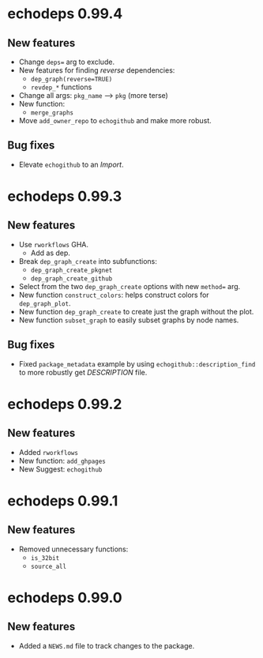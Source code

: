 # echodeps 0.99.4

## New features

* Change `deps=` arg to exclude.
* New features for finding *reverse* dependencies:
    - `dep_graph(reverse=TRUE)`
    - `revdep_*` functions
* Change all args: `pkg_name` --> `pkg` (more terse)
* New function:
    - `merge_graphs`
* Move `add_owner_repo` to `echogithub` and make more robust.

## Bug fixes

* Elevate `echogithub` to an *Import*.

# echodeps 0.99.3

## New features

* Use `rworkflows` GHA.
    - Add as dep.
* Break `dep_graph_create` into subfunctions:
    - `dep_graph_create_pkgnet`
    - `dep_graph_create_github`
* Select from the two `dep_graph_create` options with new `method=` arg.
* New function `construct_colors`: helps construct colors for `dep_graph_plot`.
* New function `dep_graph_create` to create just the graph without the plot.
* New function `subset_graph` to easily subset graphs by node names.

## Bug fixes

* Fixed `package_metadata` example by using `echogithub::description_find` 
to more robustly get *DESCRIPTION* file.

# echodeps 0.99.2

## New features

* Added `rworkflows`
* New function: `add_ghpages`
* New Suggest: `echogithub`

# echodeps 0.99.1

## New features

* Removed unnecessary functions:
    - `is_32bit`
    - `source_all`

# echodeps 0.99.0

## New features

* Added a `NEWS.md` file to track changes to the package.
